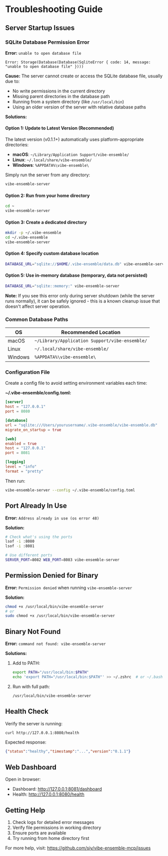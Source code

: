 # Troubleshooting Guide

## Server Startup Issues

### SQLite Database Permission Error

**Error:** `unable to open database file`
```
Error: Storage(Database(Database(SqliteError { code: 14, message: "unable to open database file" })))
```

**Cause:** The server cannot create or access the SQLite database file, usually due to:
- No write permissions in the current directory
- Missing parent directories in the database path
- Running from a system directory (like `/usr/local/bin`)
- Using an older version of the server with relative database paths

**Solutions:**

#### Option 1: Update to Latest Version (Recommended)
The latest version (v0.1.1+) automatically uses platform-appropriate directories:
- **macOS**: `~/Library/Application Support/vibe-ensemble/`
- **Linux**: `~/.local/share/vibe-ensemble/`
- **Windows**: `%APPDATA%\vibe-ensemble\`

Simply run the server from any directory:
```bash
vibe-ensemble-server
```

#### Option 2: Run from your home directory
```bash
cd ~
vibe-ensemble-server
```

#### Option 3: Create a dedicated directory
```bash
mkdir -p ~/.vibe-ensemble
cd ~/.vibe-ensemble
vibe-ensemble-server
```

#### Option 4: Specify custom database location
```bash
DATABASE_URL="sqlite://$HOME/.vibe-ensemble/data.db" vibe-ensemble-server
```

#### Option 5: Use in-memory database (temporary, data not persisted)
```bash
DATABASE_URL="sqlite::memory:" vibe-ensemble-server
```

**Note:** If you see this error only during server shutdown (while the server runs normally), it can be safely ignored - this is a known cleanup issue that doesn't affect server operation.

### Common Database Paths

| OS | Recommended Location |
|----|---------------------|
| macOS | `~/Library/Application Support/vibe-ensemble/` |
| Linux | `~/.local/share/vibe-ensemble/` |
| Windows | `%APPDATA%\vibe-ensemble\` |

### Configuration File

Create a config file to avoid setting environment variables each time:

**~/.vibe-ensemble/config.toml:**
```toml
[server]
host = "127.0.0.1"
port = 8080

[database]
url = "sqlite:///Users/yourusername/.vibe-ensemble/vibe-ensemble.db"
migrate_on_startup = true

[web]
enabled = true
host = "127.0.0.1"
port = 8081

[logging]
level = "info"
format = "pretty"
```

Then run:
```bash
vibe-ensemble-server --config ~/.vibe-ensemble/config.toml
```

## Port Already In Use

**Error:** `Address already in use (os error 48)`

**Solution:**
```bash
# Check what's using the ports
lsof -i :8080
lsof -i :8081

# Use different ports
SERVER_PORT=8082 WEB_PORT=8083 vibe-ensemble-server
```

## Permission Denied for Binary

**Error:** `Permission denied` when running `vibe-ensemble-server`

**Solution:**
```bash
chmod +x /usr/local/bin/vibe-ensemble-server
# or
sudo chmod +x /usr/local/bin/vibe-ensemble-server
```

## Binary Not Found

**Error:** `command not found: vibe-ensemble-server`

**Solutions:**
1. Add to PATH:
   ```bash
   export PATH="/usr/local/bin:$PATH"
   echo 'export PATH="/usr/local/bin:$PATH"' >> ~/.zshrc  # or ~/.bashrc
   ```

2. Run with full path:
   ```bash
   /usr/local/bin/vibe-ensemble-server
   ```

## Health Check

Verify the server is running:
```bash
curl http://127.0.0.1:8080/health
```

Expected response:
```json
{"status":"healthy","timestamp":"...","version":"0.1.1"}
```

## Web Dashboard

Open in browser:
- Dashboard: http://127.0.0.1:8081/dashboard
- Health: http://127.0.0.1:8080/health

## Getting Help

1. Check logs for detailed error messages
2. Verify file permissions in working directory
3. Ensure ports are available
4. Try running from home directory first

For more help, visit: https://github.com/siy/vibe-ensemble-mcp/issues